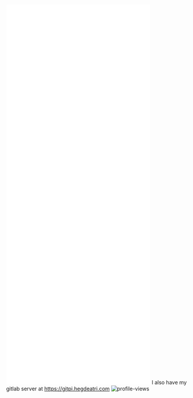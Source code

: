 ![Metrics](./github-metrics.svg)
I also have my gitlab server at https://gitpi.hegdeatri.com
![profile-views](https://gpvc.arturio.dev/hegde-atri)
